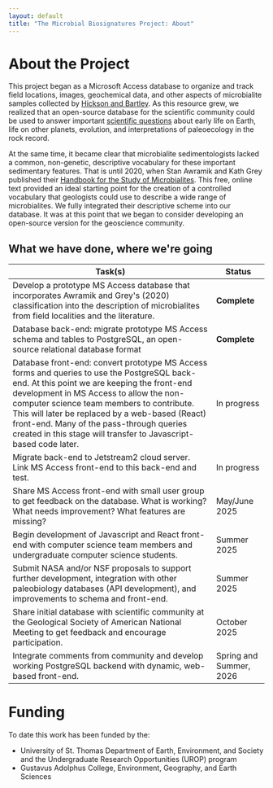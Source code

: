 ```yaml
---
layout: default
title: "The Microbial Biosignatures Project: About"
---
```


<h1>About the Project</h1>

<p>
  This project began as a Microsoft Access database to organize and
  track field locations, images, geochemical data, and other aspects of
  microbialite samples collected by
  <a href="{{ '/team/' | relative_url }}">Hickson and Bartley</a>.
  As this resource grew, we realized that an open-source database for the scientific community
  could be used to answer important
  <a href="{{ '/science/' | relative_url }}">scientific questions</a> about early life on
  Earth, life on other planets, evolution, and interpretations of
  paleoecology in the rock record.
</p>

<p>
  At the same time, it became clear that microbialite sedimentologists
  lacked a common, non-genetic, descriptive vocabulary for these
  important sedimentary features. That is until 2020, when Stan Awramik
  and Kath Grey published their
  <a
    href="https://www.dmp.wa.gov.au/Geological-Survey/Handbook-for-the-study-and-26950.aspx"
    >Handbook for the Study of Microbialites</a
  >. This free, online text provided an ideal starting point for the
  creation of a controlled vocabulary that geologists could use to
  describe a wide range of microbialites. We fully integrated their
  descriptive scheme into our database. It was at this point that we
  began to consider developing an open-source version for the geoscience
  community.
</p>

<h2>What we have done, where we're going</h2>

<table class="pure-table pure-table-bordered">
  <thead>
    <tr>
      <th>Task(s)</th>
      <th>Status</th>
    </tr>
  </thead>
  <tbody>
    <tr class="pure-table-odd">
      <td>
        Develop a prototype MS Access database that incorporates Awramik
        and Grey's (2020) classification into the description of
        microbialites from field localities and the literature.
      </td>
      <td><b>Complete</b></td>
    </tr>
    <tr>
      <td>
        Database back-end: migrate prototype MS Access schema and tables
        to PostgreSQL, an open-source relational database format
      </td>
      <td><b>Complete</b></td>
    </tr>
    <tr class="pure-table-odd">
      <td>
        Database front-end: convert prototype MS Access forms and
        queries to use the PostgreSQL back-end. At this point we are
        keeping the front-end development in MS Access to allow the
        non-computer science team members to contribute. This will later
        be replaced by a web-based (React) front-end. Many of the
        pass-through queries created in this stage will transfer to
        Javascript-based code later.
      </td>
      <td>In progress</td>
    </tr>
    <tr>
      <td>
        Migrate back-end to Jetstream2 cloud server. Link MS Access
        front-end to this back-end and test.
      </td>
      <td>In progress</td>
    </tr>
    <tr class="pure-table-odd">
      <td>
        Share MS Access front-end with small user group to get feedback
        on the database. What is working? What needs improvement? What
        features are missing?
      </td>
      <td>May/June 2025</td>
    </tr>
    <tr>
      <td>
        Begin development of Javascript and React front-end with
        computer science team members and undergraduate computer science
        students.
      </td>
      <td>Summer 2025</td>
    </tr>
    <tr class="pure-table-odd">
      <td>
        Submit NASA and/or NSF proposals to support further development,
        integration with other paleobiology databases (API development),
        and improvements to schema and front-end.
      </td>
      <td>Summer 2025</td>
    </tr>
    <tr>
      <td>
        Share initial database with scientific community at the
        Geological Society of American National Meeting to get feedback
        and encourage participation.
      </td>
      <td>October 2025</td>
    </tr>
    <tr class="pure-table-odd">
      <td>
        Integrate comments from community and develop working PostgreSQL
        backend with dynamic, web-based front-end.
      </td>
      <td>Spring and Summer, 2026</td>
    </tr>
  </tbody>
</table>

<h1>Funding</h1>

<p>To date this work has been funded by the:</p>
<ul>
  <li>
    University of St. Thomas Department of Earth, Environment, and
    Society and the Undergraduate Research Opportunities (UROP) program
  </li>
  <li>
    Gustavus Adolphus College, Environment, Geography, and Earth
    Sciences
  </li>
</ul>
